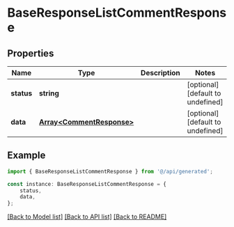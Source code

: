 # BaseResponseListCommentResponse


## Properties

Name | Type | Description | Notes
------------ | ------------- | ------------- | -------------
**status** | **string** |  | [optional] [default to undefined]
**data** | [**Array&lt;CommentResponse&gt;**](CommentResponse.md) |  | [optional] [default to undefined]

## Example

```typescript
import { BaseResponseListCommentResponse } from '@/api/generated';

const instance: BaseResponseListCommentResponse = {
    status,
    data,
};
```

[[Back to Model list]](../README.md#documentation-for-models) [[Back to API list]](../README.md#documentation-for-api-endpoints) [[Back to README]](../README.md)
